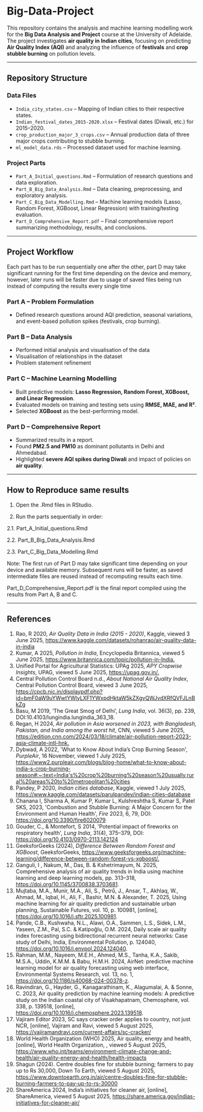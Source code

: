 # Big-Data-Project

This repository contains the analysis and machine learning modelling work for the **Big Data Analysis and Project** course at the University of Adelaide.  
The project investigates **air quality in Indian cities**, focusing on predicting **Air Quality Index (AQI)** and analyzing the influence of **festivals** and **crop stubble burning** on pollution levels.

---

## Repository Structure

### Data Files
- `India_city_states.csv` – Mapping of Indian cities to their respective states.
- `Indian_festival_dates_2015-2020.xlsx` – Festival dates (Diwali, etc.) for 2015–2020.
- `crop_production_major_3_crops.csv` – Annual production data of three major crops contributing to stubble burning.
- `ml_model_data.rds` – Processed dataset used for machine learning.

### Project Parts
- `Part_A_Initial_questions.Rmd` – Formulation of research questions and data exploration.
- `Part_B_Big_Data_Analysis.Rmd` – Data cleaning, preprocessing, and exploratory analysis.
- `Part_C_Big_Data_Modelling.Rmd` – Machine learning models (Lasso, Random Forest, XGBoost, Linear Regression) with training/testing evaluation.
- `Part_D_Comprehensive_Report.pdf` – Final comprehensive report summarizing methodology, results, and conclusions.

---

## Project Workflow
Each part has to be run sequentially one after the other, part D may take significant running for the first time depending on the device and memory, however, later runs will be faster due to usage of saved files being run instead of computing the results every single time  
### Part A – Problem Formulation  
- Defined research questions around AQI prediction, seasonal variations, and event-based pollution spikes (festivals, crop burning).

### Part B – Data Analysis  
- Performed initial analysis and visualisation of the data 
- Visualisation of relationships in the dataset 
- Problem statement refinement

### Part C – Machine Learning Modelling  
- Built predictive models: **Lasso Regression, Random Forest, XGBoost, and Linear Regression**.  
- Evaluated models on training and testing sets using **RMSE, MAE, and R²**.  
- Selected **XGBoost** as the best-performing model.

### Part D – Comprehensive Report  
- Summarized results in a report.  
- Found **PM2.5 and PM10** as dominant pollutants in Delhi and Ahmedabad.  
- Highlighted **severe AQI spikes during Diwali** and impact of policies on **air quality**.
---

## How to Reproduce same results 
1. Open the .Rmd files in RStudio.

2. Run the parts sequentially in order:

2.1. Part_A_Initial_questions.Rmd

2.2. Part_B_Big_Data_Analysis.Rmd

2.3. Part_C_Big_Data_Modelling.Rmd 

Note: The first run of Part D may take significant time depending on your device and available memory.
Subsequent runs will be faster, as saved intermediate files are reused instead of recomputing results each time.

Part_D_Comprehensive_Report.pdf is the final report compiled using the results from Part A, B and C.

---
## References
 
1.	Rao, R 2020, _Air Quality Data in India (2015 - 2020)_, Kaggle, viewed 3 June 2025, <https://www.kaggle.com/datasets/rohanrao/air-quality-data-in-india>
2.	Kumar, A 2025, _Pollution in India_, Encyclopedia Britannica, viewed 5 June 2025, <https://www.britannica.com/topic/pollution-in-India.>
3.	Unified Portal for Agricultural Statistics: UPAg 2025, _APY Cropwise Insights_, UPAG, viewed 5 June 2025, <https://upag.gov.in/.>
4.	Central Pollution Control Board n.d., _About National Air Quality Index_, Central Pollution Control Board, viewed 3 June 2025, <https://cpcb.nic.in/displaypdf.php?id=bmF0aW9uYWwtYWlyLXF1YWxpdHktaW5kZXgvQWJvdXRfQVFJLnBkZg>
5.	Basu, M 2019, ‘The Great Smog of Delhi’, _Lung India_, vol. 36(3), pp. 239, DOI:10.4103/lungindia.lungindia_363_18.
6.	Regan, H 2024, _Air pollution in Asia worsened in 2023, with Bangladesh, Pakistan, and India among the worst hit_, CNN, viewed 5 June 2025, <https://edition.cnn.com/2024/03/18/climate/air-pollution-report-2023-asia-climate-intl-hnk.>
7.	Dybwad, A 2022, 'What to Know About India’s Crop Burning Season', _PurpleAir_, 16 November, viewed 1 July 2025, <https://www2.purpleair.com/blogs/blog-home/what-to-know-about-india-s-crop-burning-season#:~:text=India's%20crop%20burning%20season%20usually,rural%20areas%20to%20metropolitan%20cities>
8.	Pandey, P 2020, _Indian cities database_, Kaggle, viewed 1 July 2025, <https://www.kaggle.com/datasets/parulpandey/indian-cities-database>
9.	Chanana I, Sharma A, Kumar P, Kumar L, Kulshreshtha S, Kumar S, Patel SKS, 2023, 'Combustion and Stubble Burning: A Major Concern for the Environment and Human Health', _Fire_ 2023, 6, 79, DOI: https://doi.org/10.3390/fire6020079
10.	Gouder, C., & Montefort, S 2014, 'Potential impact of fireworks on respiratory health', _Lung India_, 31(4), 375–379, DOI: https://doi.org/10.4103/0970-2113.142124
11.	GeeksforGeeks (2024), _Difference Between Random Forest and XGBoost_, GeeksforGeeks, <https://www.geeksforgeeks.org/machine-learning/difference-between-random-forest-vs-xgboost/.>
12.	Ganguli, I , Nakum, M., Das, B. & Kshetrimayum, N. 2025, Comprehensive analysis of air quality trends in India using machine learning and deep learning models, pp. 313–318, https://doi.org/10.1145/3700838.3703681.
13.	Mujtaba, M.A., Munir, M.A., Ali, S., Petrů, J., Ansar, T., Akhlaq, W., Ahmad, M., Iqbal, H., Ali, F., Bashir, M.N. & Alexander, T. 2025, Using machine learning for air quality prediction and sustainable urban planning, Sustainable Futures, vol. 10, p. 100981, [online], https://doi.org/10.1016/j.sftr.2025.100981.
14.	Pande, C.B., Kushwaha, N.L., Alawi, O.A., Sammen, L.S., Sidek, L.M., Yaseen, Z.M., Pal, S.C. & Katipoğlu, O.M. 2024, Daily scale air quality index forecasting using bidirectional recurrent neural networks: Case study of Delhi, India, Environmental Pollution, p. 124040, https://doi.org/10.1016/j.envpol.2024.124040.
15.	Rahman, M.M., Nayeem, M.E.H., Ahmed, M.S., Tanha, K.A., Sakib, M.S.A., Uddin, K.M.M. & Babu, H.M.H. 2024, AirNet: predictive machine learning model for air quality forecasting using web interface, Environmental Systems Research, vol. 13, no. 1, https://doi.org/10.1186/s40068-024-00378-z.
16.	Ravindiran, G., Hayder, G., Kanagarathinam, K., Alagumalai, A. & Sonne, C. 2023, Air quality prediction by machine learning models: A predictive study on the Indian coastal city of Visakhapatnam, Chemosphere, vol. 338, p. 139518, [online], https://doi.org/10.1016/j.chemosphere.2023.139518.
17.	Vajiram Editor 2023, SC says cracker order applies to country, not just NCR, [online], Vajiram and Ravi, viewed 5 August 2025,  https://vajiramandravi.com/current-affairs/sc-cracker/ 
18.	World Health Organization (WHO) 2025, Air quality, energy and health, [online], World Health Organization, , viewed 5 August 2025, https://www.who.int/teams/environment-climate-change-and-health/air-quality-energy-and-health/health-impacts 
19.	Shagun (2024). Centre doubles fine for stubble burning; farmers to pay up to Rs 30,000, Down To Earth, viewed 5 August 2025, https://www.downtoearth.org.in/air/centre-doubles-fine-for-stubble-burning-farmers-to-pay-up-to-rs-30000 
20.	ShareAmerica 2024, India’s initiatives for cleaner air, [online], ShareAmerica, viewed 5 August 2025, https://share.america.gov/indias-initiatives-for-cleaner-air/ 







